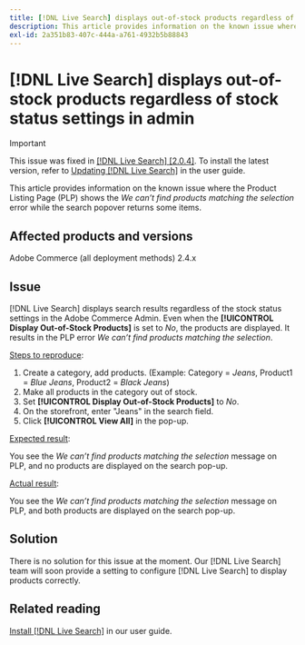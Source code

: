 ```yaml
---
title: [!DNL Live Search] displays out-of-stock products regardless of stock status settings in admin
description: This article provides information on the known issue where the Product Listing Page (PLP) shows the *We can’t find products matching the selection* error while the search popover returns some items.
exl-id: 2a351b83-407c-444a-a761-4932b5b88843
---
```

# [!DNL Live Search] displays out-of-stock products regardless of stock status settings in admin

>[!IMPORTANT]
>
>This issue was fixed in [[!DNL Live Search] [2.0.4]](https://experienceleague.adobe.com/docs/commerce-merchant-services/live-search/release-notes.html?lang=en). To install the latest version, refer to [Updating [!DNL Live Search]](https://experienceleague.adobe.com/docs/commerce-merchant-services/live-search/onboard/install.html?lang=en#update) in the user guide.

This article provides information on the known issue where the Product Listing Page (PLP) shows the *We can’t find products matching the selection* error while the search popover returns some items.

## Affected products and versions

Adobe Commerce (all deployment methods) 2.4.x

## Issue

[!DNL Live Search] displays search results regardless of the stock status settings in the Adobe Commerce Admin. Even when the **[!UICONTROL Display Out-of-Stock Products]** is set to *No*, the products are displayed. It results in the PLP error *We can’t find products matching the selection*.

<u>Steps to reproduce</u>:

1. Create a category, add products. (Example: Category = _Jeans_, Product1 = _Blue Jeans_, Product2 = _Black Jeans_)
1. Make all products in the category out of stock.
1. Set **[!UICONTROL Display Out-of-Stock Products]** to *No*.
1. On the storefront, enter "Jeans" in the search field.
1. Click **[!UICONTROL View All]** in the pop-up.

<u>Expected result</u>:

You see the *We can’t find products matching the selection* message on PLP, and no products are displayed on the search pop-up.

<u>Actual result</u>:

You see the *We can’t find products matching the selection* message on PLP, and both products are displayed on the search pop-up.

## Solution

There is no solution for this issue at the moment. Our [!DNL Live Search] team will soon provide a setting to configure [!DNL Live Search] to display products correctly.

## Related reading

[Install [!DNL Live Search]](https://docs.magento.com/user-guide/live-search/install.html) in our user guide.
